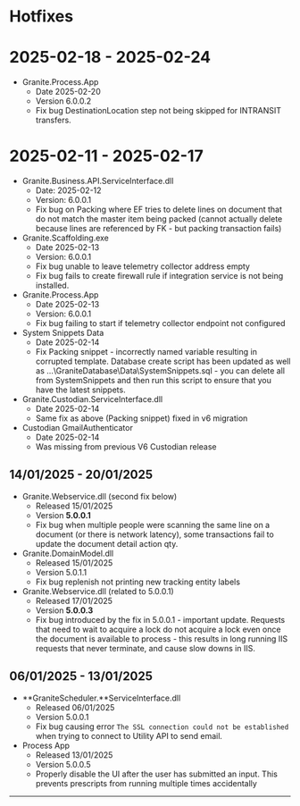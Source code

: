 # Hotfixes

# 2025-02-18 - 2025-02-24

- Granite.Process.App
    - Date 2025-02-20
    - Version 6.0.0.2
    - Fix bug DestinationLocation step not being skipped for INTRANSIT transfers.
  
# 2025-02-11 - 2025-02-17

- Granite.Business.API.ServiceInterface.dll
    - Date: 2025-02-12
    - Version: 6.0.0.1
    - Fix bug on Packing where EF tries to delete lines on document that do not match the master item being packed (cannot actually delete because lines are referenced by FK - but packing transaction fails)
- Granite.Scaffolding.exe
    - Date 2025-02-13
    - Version: 6.0.0.1
    - Fix bug unable to leave telemetry collector address empty
    - Fix bug fails to create firewall rule if integration service is not being installed.
- Granite.Process.App
    - Date 2025-02-13
    - Version: 6.0.0.1
    - Fix bug failing to start if telemetry collector endpoint not configured
- System Snippets Data
    - Date 2025-02-14
    - Fix Packing snippet - incorrectly named variable resulting in corrupted template. Database create script has been updated as well as …\GraniteDatabase\Data\SystemSnippets.sql - you can delete all from SystemSnippets and then run this script to ensure that you have the latest snippets.
- Granite.Custodian.ServiceInterface.dll
    - Date 2025-02-14
    - Same fix as above (Packing snippet) fixed in v6 migration
- Custodian GmailAuthenticator
    - Date 2025-02-14
    - Was missing from previous V6 Custodian release

## 14/01/2025 - 20/01/2025
- Granite.Webservice.dll (second fix below)
    - Released 15/01/2025
    - Version **5.0.0.1**
    - Fix bug when multiple people were scanning the same line on a document (or there is network latency), some transactions fail to update the document detail action qty.
- Granite.DomainModel.dll
    - Released 15/01/2025
    - Version 5.0.1.1
    - Fix bug replenish not printing new tracking entity labels
- Granite.Webservice.dll (related to 5.0.0.1)
    - Released 17/01/2025
    - Version **5.0.0.3**
    - Fix bug introduced by the fix in 5.0.0.1 - important update. Requests that need to wait to acquire a lock do not acquire a lock even once the document is available to process - this results in long running IIS requests that never terminate, and cause slow downs in IIS.
  
## 06/01/2025 - 13/01/2025
- **GraniteScheduler.**ServiceInterface.dll
    - Released 06/01/2025
    - Version 5.0.0.1
    - Fix bug causing error `The SSL connection could not be established` when trying to connect to Utility API to send email.
- Process App
    - Released 13/01/2025
    - Version 5.0.0.5
    - Properly disable the UI after the user has submitted an input. This prevents prescripts from running multiple times accidentally


---
